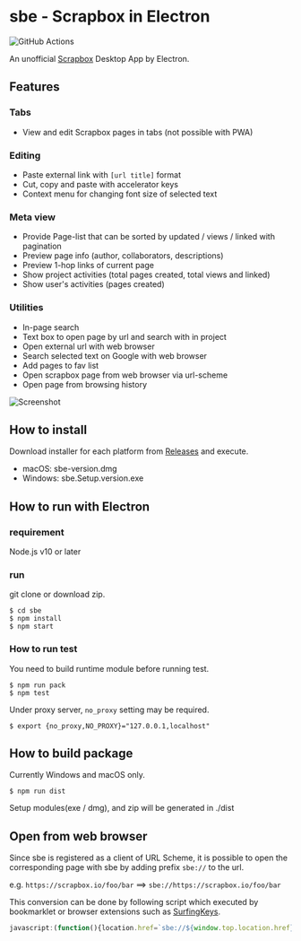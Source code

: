 # sbe - Scrapbox in Electron

![GitHub Actions](https://github.com/kondoumh/sbe/workflows/Build%20sbe%20binaries/badge.svg)

An unofficial [Scrapbox](https://scrapbox.io) Desktop App by Electron.

## Features
### Tabs
- View and edit Scrapbox pages in tabs (not possible with PWA)
### Editing
- Paste external link with `[url title]` format
- Cut, copy and paste with accelerator keys
- Context menu for changing font size of selected text
### Meta view
- Provide Page-list that can be sorted by updated / views / linked with pagination
- Preview page info (author, collaborators, descriptions)
- Preview 1-hop links of current page
- Show project activities (total pages created, total views and linked)
- Show user's activities (pages created)
### Utilities
- In-page search
- Text box to open page by url and search with in project
- Open external url with web browser
- Search selected text on Google with web browser
- Add pages to fav list
- Open scrapbox page from web browser via url-scheme
- Open page from browsing history

![Screenshot](https://user-images.githubusercontent.com/2092183/63644879-904e0a00-c72d-11e9-96d2-64e4727e64c6.gif)


## How to install
Download installer for each platform from [Releases](https://github.com/kondoumh/sbe/releases) and execute.

- macOS: sbe-version.dmg
- Windows: sbe.Setup.version.exe

## How to run with Electron
### requirement
Node.js v10 or later

### run
git clone or download zip.

```
$ cd sbe
$ npm install
$ npm start
```

### How to run test

You need to build runtime module before running test.

```
$ npm run pack
$ npm test
```

Under proxy server, `no_proxy` setting may be required.

```
$ export {no_proxy,NO_PROXY}="127.0.0.1,localhost"
```

## How to build package

Currently Windows and macOS only.

```
$ npm run dist
```

Setup modules(exe / dmg), and zip will be generated in ./dist

## Open from web browser

Since sbe is registered as a client of URL Scheme, it is possible to open the corresponding page with sbe by adding prefix `sbe://` to the url. 

e.g. `https://scrapbox.io/foo/bar` ==> `sbe://https://scrapbox.io/foo/bar`

This conversion can be done by following script which executed by bookmarklet or browser extensions such as [SurfingKeys](https://github.com/brookhong/Surfingkeys).

```javascript
javascript:(function(){location.href=`sbe://${window.top.location.href}`})();
```